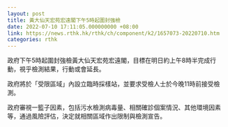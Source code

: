 ```yaml
---
layout: post
title: 黃大仙天宏苑宏遠閣下午5時起圍封強檢
date: 2022-07-10 17:11:05.000000000 +08:00
link: https://news.rthk.hk/rthk/ch/component/k2/1657073-20220710.htm
categories: rthk
---
```


政府下午5時起圍封強檢黃大仙天宏苑宏遠閣，目標在明日約上午8時半完成行動，視乎檢測結果，行動或會延長。

政府將於「受限區域」內設立臨時採樣站，並要求受檢人士於今晚11時前接受檢測。 

政府審視一籃子因素，包括污水檢測病毒量、相關確診個案情況、其他環境因素等，通過風險評估，決定就相關區域作出限制與檢測宣告。
